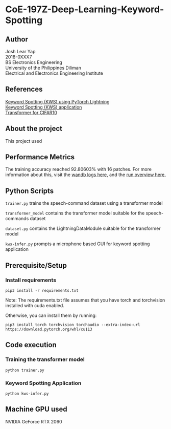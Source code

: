 # CoE-197Z-Deep-Learning-Keyword-Spotting

## Author
Josh Lear Yap  
2018-0XXX7  
BS Electronics Engineering  
University of the Philippines Diliman  
Electrical and Electronics Engineering Institute  

## References
[Keyword Spotting (KWS) using PyTorch Lightning](https://github.com/roatienza/Deep-Learning-Experiments/blob/master/versions/2022/supervised/python/kws_demo.ipynb)  
[Keyword Spotting (KWS) application](https://github.com/roatienza/Deep-Learning-Experiments/blob/master/versions/2022/supervised/python/kws-infer.py)  
[Transformer for CIFAR10](https://github.com/roatienza/Deep-Learning-Experiments/blob/master/versions/2022/transformer/python/transformer_demo.ipynb)  

## About the project
This project used 

## Performance Metrics
The training accuracy reached 92.80603% with 16 patches. For more information about this, visit the [wandb logs here,](https://wandb.ai/shawarmabytes/pl-kws/runs/1dd0x972/logs?workspace=user-shawarmabytes) and the [run overview here.](https://wandb.ai/shawarmabytes/pl-kws/runs/1dd0x972/overview?workspace=user-shawarmabytes)

## Python Scripts

``trainer.py`` trains the speech-command dataset using a transformer model  

``transformer_model`` contains the transformer model suitable for the speech-commands dataset

``dataset.py`` contains the LightningDataModule suitable for the transformer model  

``kws-infer.py`` prompts a microphone based GUI for keyword spotting application  

## Prerequisite/Setup
### Install requirements
```
pip3 install -r requirements.txt
```
Note: The requirements.txt file assumes that you have torch and torchvision installed with cuda enabled.

Otherwise, you can install them by running:

```
pip3 install torch torchvision torchaudio --extra-index-url https://download.pytorch.org/whl/cu113
```

## Code execution

### Training the transformer model 
```
python trainer.py
```

### Keyword Spotting Application
```
python kws-infer.py
```

## Machine GPU used
NVIDIA GeForce RTX 2060



